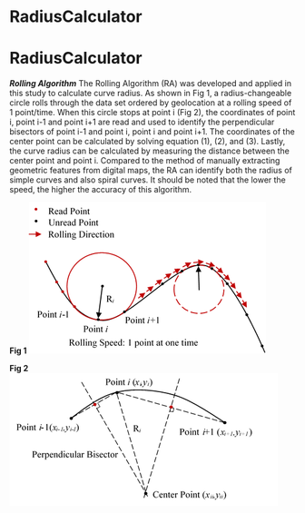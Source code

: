 # RadiusCalculator
# RadiusCalculator
**_Rolling Algorithm_**
  The Rolling Algorithm (RA) was developed and applied in this study to calculate curve radius. As shown in Fig 1, a radius-changeable circle rolls through the data set ordered by geolocation at a rolling speed of 1 point/time. When this circle stops at point i (Fig 2), the coordinates of point i, point i-1 and point i+1 are read and used to identify the perpendicular bisectors of point i-1 and point i, point i and point i+1. The coordinates of the center point can be calculated by solving equation (1), (2), and (3). Lastly, the curve radius can be calculated by measuring the distance between the center point and point i. Compared to the method of manually extracting geometric features from digital maps, the RA can identify both the radius of simple curves and also spiral curves. It should be noted that the lower the speed, the higher the accuracy of this algorithm. 

**Fig 1**
![alt tag](https://github.com/Apaul0246/RadiusCalculator/blob/master/Illustration_1.png)

**Fig 2**
![alt tag](https://github.com/Apaul0246/RadiusCalculator/blob/master/illustration_2.png)